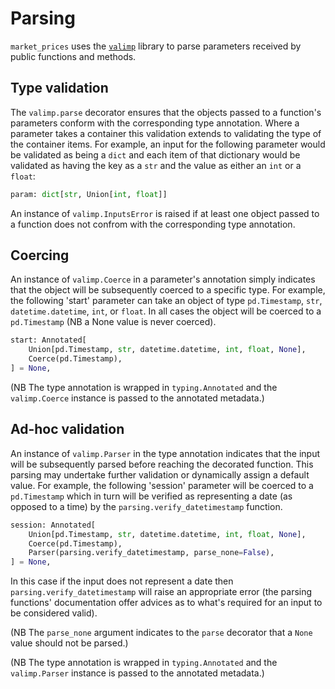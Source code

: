 # Parsing

`market_prices` uses the [`valimp`](https://github.com/maread99/valimp) library to parse parameters received by public functions and methods.

## Type validation
 The `valimp.parse` decorator ensures that the objects passed to a function's parameters conform with the corresponding type annotation. Where a parameter takes a container this validation extends to validating the type of the container items. For example, an input for the following parameter would be validated as being a `dict` and each item of that dictionary would be validated as having the key as a `str` and the value as either an `int` or a `float`:

```python
param: dict[str, Union[int, float]]
```

An instance of `valimp.InputsError` is raised if at least one object passed to a function does not confrom with the corresponding type annotation.

## Coercing

An instance of `valimp.Coerce` in a parameter's annotation simply indicates that the object will
be subsequently coerced to a specific type. For example, the following 'start' parameter can take an object of type `pd.Timestamp`, `str`, `datetime.datetime`, `int`, or `float`. In all cases the object will be coerced to a `pd.Timestamp` (NB a None value is never coerced).

```python
start: Annotated[
    Union[pd.Timestamp, str, datetime.datetime, int, float, None],
    Coerce(pd.Timestamp),
] = None,
```

(NB The type annotation is wrapped in `typing.Annotated` and the `valimp.Coerce` instance is passed to the annotated metadata.)

## Ad-hoc validation

An instance of `valimp.Parser` in the type annotation indicates that the input will be subsequently parsed before reaching the decorated function. This parsing may undertake further validation or dynamically assign a default value. For example, the following 'session' parameter will be coerced to a `pd.Timestamp` which in turn will be verified as representing a date (as opposed to a time) by the `parsing.verify_datetimestamp` function.

```python
session: Annotated[
    Union[pd.Timestamp, str, datetime.datetime, int, float, None],
    Coerce(pd.Timestamp),
    Parser(parsing.verify_datetimestamp, parse_none=False),
] = None,
```

In this case if the input does not represent a date then `parsing.verify_datetimestamp` will raise an appropriate error (the parsing functions' documentation offer advices as to what's required for an input to be considered valid).

(NB The `parse_none` argument indicates to the `parse` decorator that a `None` value should not be parsed.)

(NB The type annotation is wrapped in `typing.Annotated` and the `valimp.Parser` instance is passed to the annotated metadata.)